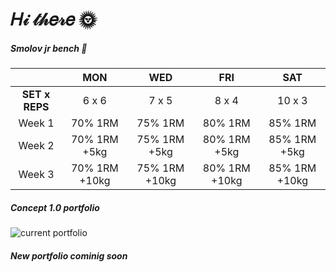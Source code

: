 # 𝐻𝒾 𝓉𝒽𝑒𝓇𝑒 🌞

##### Smolov jr bench 🥢
|  | MON | WED | FRI | SAT |
| :---: | :---: | :---: | :---: | :---: |
| <b>SET x REPS</b> | 6 x 6 | 7 x 5 | 8 x 4 | 10 x 3 | 
| Week 1 | 70% 1RM | 75% 1RM | 80% 1RM | 85% 1RM | 
| Week 2 | 70% 1RM +5kg | 75% 1RM +5kg | 80% 1RM +5kg | 85% 1RM +5kg | 
| Week 3 | 70% 1RM +10kg | 75% 1RM +10kg| 80% 1RM +10kg| 85% 1RM +10kg| 

##### Concept 1.0 portfolio
![current portfolio](https://nielsreijnders.nl/screen.png)

##### New portfolio cominig soon 
